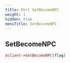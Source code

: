 ```yaml
---
title: Perl SetBecomeNPC
weight: 1
hidden: true
menuTitle: SetBecomeNPC
---
```

## SetBecomeNPC
```perl
$client->SetBecomeNPC(flag)
```